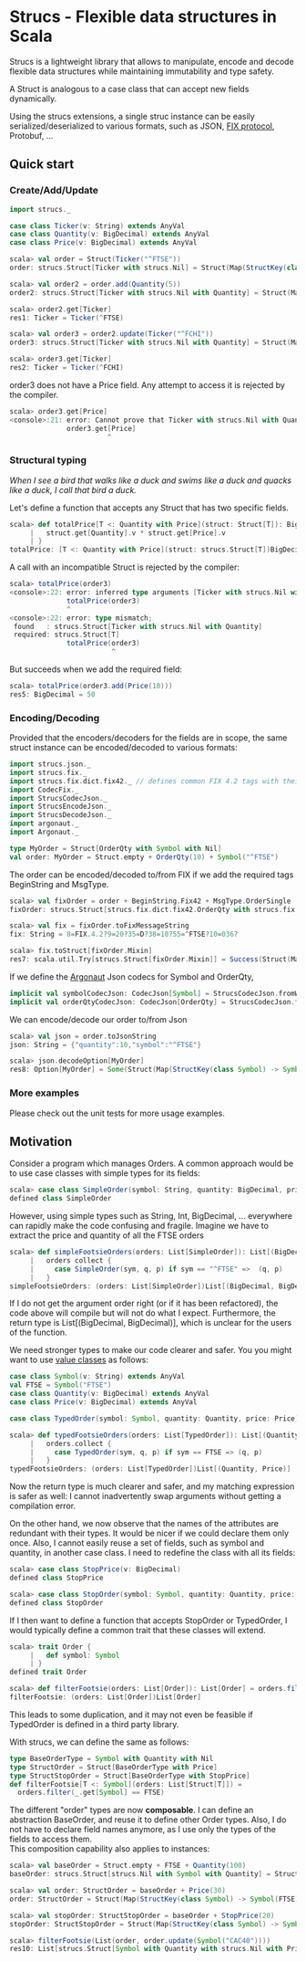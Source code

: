 # Strucs - Flexible data structures in Scala

Strucs is a lightweight library that allows to manipulate, encode and decode flexible data structures while maintaining immutability and type safety.

A Struct is analogous to a case class that can accept new fields dynamically.

Using the strucs extensions, a single struc instance can be easily serialized/deserialized to various formats, such as JSON, [FIX protocol](https://en.wikipedia.org/wiki/Financial_Information_eXchange), Protobuf, ...
  
## Quick start

### Create/Add/Update

```scala
import strucs._

case class Ticker(v: String) extends AnyVal
case class Quantity(v: BigDecimal) extends AnyVal
case class Price(v: BigDecimal) extends AnyVal
```
```scala
scala> val order = Struct(Ticker("^FTSE"))
order: strucs.Struct[Ticker with strucs.Nil] = Struct(Map(StructKey(class Ticker) -> Ticker(^FTSE)))

scala> val order2 = order.add(Quantity(5))
order2: strucs.Struct[Ticker with strucs.Nil with Quantity] = Struct(Map(StructKey(class Ticker) -> Ticker(^FTSE), StructKey(class Quantity) -> Quantity(5)))

scala> order2.get[Ticker]
res1: Ticker = Ticker(^FTSE)

scala> val order3 = order2.update(Ticker("^FCHI"))
order3: strucs.Struct[Ticker with strucs.Nil with Quantity] = Struct(Map(StructKey(class Ticker) -> Ticker(^FCHI), StructKey(class Quantity) -> Quantity(5)))

scala> order3.get[Ticker]
res2: Ticker = Ticker(^FCHI)
```
order3 does not have a Price field. Any attempt to access it is rejected by the compiler.
```scala
scala> order3.get[Price]
<console>:21: error: Cannot prove that Ticker with strucs.Nil with Quantity <:< Price.
              order3.get[Price]
                        ^
```

### Structural typing
*When I see a bird that walks like a duck and swims like a duck and quacks like a duck, I call that bird a duck.*

Let's define a function that accepts any Struct that has two specific fields.
```scala
scala> def totalPrice[T <: Quantity with Price](struct: Struct[T]): BigDecimal = {
     |   struct.get[Quantity].v * struct.get[Price].v
     | }
totalPrice: [T <: Quantity with Price](struct: strucs.Struct[T])BigDecimal
```
A call with an incompatible Struct is rejected by the compiler:  
```scala
scala> totalPrice(order3)
<console>:22: error: inferred type arguments [Ticker with strucs.Nil with Quantity] do not conform to method totalPrice's type parameter bounds [T <: Quantity with Price]
              totalPrice(order3)
              ^
<console>:22: error: type mismatch;
 found   : strucs.Struct[Ticker with strucs.Nil with Quantity]
 required: strucs.Struct[T]
              totalPrice(order3)
                         ^
```
But succeeds when we add the required field:
```scala
scala> totalPrice(order3.add(Price(10)))
res5: BigDecimal = 50
```


### Encoding/Decoding
Provided that the encoders/decoders for the fields are in scope, the same struct instance can be encoded/decoded to various formats:
```scala
import strucs.json._
import strucs.fix._
import strucs.fix.dict.fix42._ // defines common FIX 4.2 tags with their codec
import CodecFix._
import StrucsCodecJson._
import StrucsEncodeJson._
import StrucsDecodeJson._
import argonaut._
import Argonaut._

type MyOrder = Struct[OrderQty with Symbol with Nil]
val order: MyOrder = Struct.empty + OrderQty(10) + Symbol("^FTSE")
```
The order can be encoded/decoded to/from FIX if we add the required tags BeginString and MsgType. 
```scala
scala> val fixOrder = order + BeginString.Fix42 + MsgType.OrderSingle
fixOrder: strucs.Struct[strucs.fix.dict.fix42.OrderQty with strucs.fix.dict.fix42.Symbol with strucs.Nil with strucs.fix.dict.fix42.BeginString with strucs.fix.dict.fix42.MsgType] = Struct(Map(StructKey(class OrderQty) -> OrderQty(10), StructKey(class Symbol) -> Symbol(^FTSE), StructKey(class BeginString) -> BeginString(FIX.4.2), StructKey(class MsgType) -> MsgType(D)))

scala> val fix = fixOrder.toFixMessageString
fix: String = 8=FIX.4.2?9=20?35=D?38=10?55=^FTSE?10=036?

scala> fix.toStruct[fixOrder.Mixin]
res7: scala.util.Try[strucs.Struct[fixOrder.Mixin]] = Success(Struct(Map(StructKey(class MsgType) -> MsgType(D), StructKey(class BeginString) -> BeginString(FIX.4.2), StructKey(class Symbol) -> Symbol(^FTSE), StructKey(class OrderQty) -> OrderQty(10))))
```
If we define the [Argonaut](http://argonaut.io/) Json codecs for Symbol and OrderQty,
```scala
implicit val symbolCodecJson: CodecJson[Symbol] = StrucsCodecJson.fromWrapper[Symbol, String]("symbol")
implicit val orderQtyCodecJson: CodecJson[OrderQty] = StrucsCodecJson.fromWrapper[OrderQty, BigDecimal]("quantity")
```
We can encode/decode our order to/from Json
```scala
scala> val json = order.toJsonString
json: String = {"quantity":10,"symbol":"^FTSE"}

scala> json.decodeOption[MyOrder]
res8: Option[MyOrder] = Some(Struct(Map(StructKey(class Symbol) -> Symbol(^FTSE), StructKey(class OrderQty) -> OrderQty(10))))
```

### More examples
Please check out the unit tests for more usage examples.

## Motivation
Consider a program which manages Orders.
A common approach would be to use case classes with simple types for its fields: 
```scala
scala> case class SimpleOrder(symbol: String, quantity: BigDecimal, price: BigDecimal)
defined class SimpleOrder
```
However, using simple types such as String, Int, BigDecimal, ... everywhere can rapidly make the code confusing and fragile.
Imagine we have to extract the price and quantity of all the FTSE orders 
```scala
scala> def simpleFootsieOrders(orders: List[SimpleOrder]): List[(BigDecimal, BigDecimal)] = 
     |   orders collect {
     |     case SimpleOrder(sym, q, p) if sym == "^FTSE" =>  (q, p)
     |   }
simpleFootsieOrders: (orders: List[SimpleOrder])List[(BigDecimal, BigDecimal)]
```
If I do not get the argument order right (or if it has been refactored), the code above will compile but will not do what I expect.
Furthermore, the return type is List[(BigDecimal, BigDecimal)], which is unclear for the users of the function. 


We need stronger types to make our code clearer and safer. You you might want to use [value classes](http://docs.scala-lang.org/overviews/core/value-classes.html) as follows:
```scala
case class Symbol(v: String) extends AnyVal
val FTSE = Symbol("FTSE")
case class Quantity(v: BigDecimal) extends AnyVal
case class Price(v: BigDecimal) extends AnyVal

case class TypedOrder(symbol: Symbol, quantity: Quantity, price: Price)
```
```scala
scala> def typedFootsieOrders(orders: List[TypedOrder]): List[(Quantity, Price)] = 
     |   orders.collect {
     |     case TypedOrder(sym, q, p) if sym == FTSE => (q, p)
     |   }
typedFootsieOrders: (orders: List[TypedOrder])List[(Quantity, Price)]
```
Now the return type is much clearer and safer, and my matching expression is safer as well: 
I cannot inadvertently swap arguments without getting a compilation error.

On the other hand, we now observe that the names of the attributes are redundant with their types. 
It would be nicer if we could declare them only once.
Also, I cannot easily reuse a set of fields, such as symbol and quantity, in another case class. I need to redefine the class with all its fields:
```scala
scala> case class StopPrice(v: BigDecimal)
defined class StopPrice

scala> case class StopOrder(symbol: Symbol, quantity: Quantity, price: StopPrice)
defined class StopOrder
```
If I then want to define a function that accepts StopOrder or TypedOrder, I would typically define a common trait that these classes will extend.
```scala
scala> trait Order {
     |   def symbol: Symbol 
     | }
defined trait Order

scala> def filterFootsie(orders: List[Order]): List[Order] = orders.filter(_.symbol == FTSE)
filterFootsie: (orders: List[Order])List[Order]
```
This leads to some duplication, and it may not even be feasible if TypedOrder is defined in a third party library.
 
With strucs, we can define the same as follows:
```scala
type BaseOrderType = Symbol with Quantity with Nil
type StructOrder = Struct[BaseOrderType with Price]
type StructStopOrder = Struct[BaseOrderType with StopPrice]
def filterFootsie[T <: Symbol](orders: List[Struct[T]]) = 
  orders.filter(_.get[Symbol] == FTSE)
```
The different "order" types are now **composable**. I can define an abstraction BaseOrder, and reuse it to define other Order types. 
Also, I do not have to declare field names anymore, as I use only the types of the fields to access them.  
This composition capability also applies to instances:

```scala
scala> val baseOrder = Struct.empty + FTSE + Quantity(100)
baseOrder: strucs.Struct[strucs.Nil with Symbol with Quantity] = Struct(Map(StructKey(class Symbol) -> Symbol(FTSE), StructKey(class Quantity) -> Quantity(100)))

scala> val order: StructOrder = baseOrder + Price(30)
order: StructOrder = Struct(Map(StructKey(class Symbol) -> Symbol(FTSE), StructKey(class Quantity) -> Quantity(100), StructKey(class Price) -> Price(30)))

scala> val stopOrder: StructStopOrder = baseOrder + StopPrice(20)
stopOrder: StructStopOrder = Struct(Map(StructKey(class Symbol) -> Symbol(FTSE), StructKey(class Quantity) -> Quantity(100), StructKey(class StopPrice) -> StopPrice(20)))

scala> filterFootsie(List(order, order.update(Symbol("CAC40"))))
res10: List[strucs.Struct[Symbol with Quantity with strucs.Nil with Price]] = List(Struct(Map(StructKey(class Symbol) -> Symbol(FTSE), StructKey(class Quantity) -> Quantity(100), StructKey(class Price) -> Price(30))))
```  

